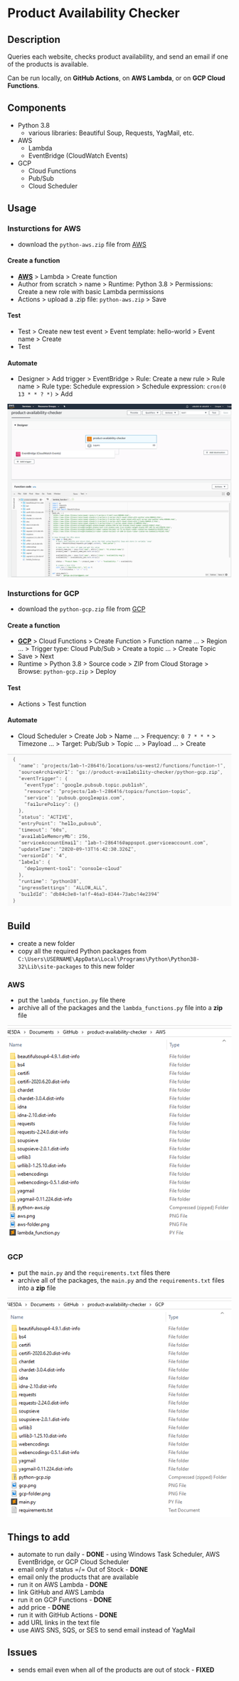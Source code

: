 # Product Availability Checker


## Description
Queries each website, checks product availability, and send an email if one of the products is available.  

Can be run locally, on **GitHub Actions**, on **AWS Lambda**, or on **GCP Cloud Functions**.


## Components
- Python 3.8
	- various libraries: Beautiful Soup, Requests, YagMail, etc.
- AWS
	- Lambda
	- EventBridge (CloudWatch Events)
- GCP
	- Cloud Functions
	- Pub/Sub
	- Cloud Scheduler


## Usage
### Insturctions for **AWS**

- download the `python-aws.zip` file from [AWS](/AWS)
#### Create a function
- **[AWS](https://console.aws.amazon.com)** > Lambda > Create function
- Author from scratch > name > Runtime: Python 3.8 > Permissions: Create a new role with basic Lambda permissions
- Actions > upload a .zip file: `python-aws.zip` > Save
#### Test
- Test > Create new test event > Event template: hello-world > Event name > Create
- Test
#### Automate
- Designer > Add trigger > EventBridge > Rule: Create a new rule > Rule name > Rule type: Schedule expression > Schedule expression: `cron(0 13 * * ? *)` > Add  

![](AWS/aws.png)


### Insturctions for **GCP**

- download the `python-gcp.zip` file from [GCP](/GCP)
#### Create a function
- **[GCP](https://console.cloud.google.com)** > Cloud Functions > Create Function > Function name ... > Region ... > Trigger type:  Cloud Pub/Sub > Create a topic ... > Create Topic
- Save > Next
- Runtime > Python 3.8 > Source code > ZIP from Cloud Storage > Browse: `python-gcp.zip` > Deploy
#### Test
- Actions > Test function
#### Automate
- Cloud Scheduler > Create Job > Name ... > Frequency: `0 7 * * *` > Timezone ... > Target: Pub/Sub > Topic ... > Payload ... > Create

![](GCP/gcp.png)


## Build
- create a new folder
- copy all the required Python packages from `C:\Users\USERNAME\AppData\Local\Programs\Python\Python38-32\Lib\site-packages` to this new folder

### AWS
- put the `lambda_function.py` file there
- archive all of the packages and the `lambda_functions.py` file into a **zip** file

![](AWS/aws-folder.png)

### GCP

- put the `main.py` and the `requirements.txt` files there
- archive all of the packages, the `main.py` and the `requirements.txt` files into a **zip** file

![](GCP/gcp-folder.png)


## Things to add
- automate to run daily - **DONE** - using Windows Task Scheduler, AWS EventBridge, or GCP Cloud Scheduler
- email only if status =/= Out of Stock - **DONE**
- email only the products that are available
- run it on AWS Lambda - **DONE**
- link GitHub and AWS Lambda
- run it on GCP Functions - **DONE**
- add price - **DONE**
- run it with GitHub Actions - **DONE**
- add URL links in the text file
- use AWS SNS, SQS, or SES to send email instead of YagMail


## Issues
 - sends email even when all of the products are out of stock - **FIXED**
